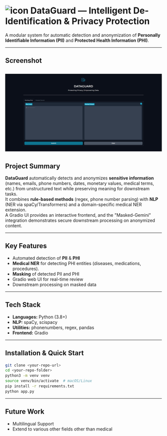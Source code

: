 # ![icon](https://cdn-icons-png.flaticon.com/512/6356/6356296.png) DataGuard — Intelligent De-Identification & Privacy Protection
A modular system for automatic detection and anonymization of **Personally Identifiable Information (PII)** and **Protected Health Information (PHI)**.

---
## Screenshot
![Screenshot](Images/Screenshot.png)
---
## Project Summary
**DataGuard** automatically detects and anonymizes **sensitive information** (names, emails, phone numbers, dates, monetary values, medical terms, etc.) from unstructured text while preserving meaning for downstream tasks.\
It combines **rule-based methods** (regex, phone number parsing) with **NLP** (NER via spaCy/Transformers) and a domain-specific medical NER extension.\
A Gradio UI provides an interactive frontend, and the "Masked-Gemini" integration demonstrates secure downstream processing on anonymized content.

---
## Key Features
- Automated detection of **PII** & **PHI**
- **Medical NER** for detecting PHI entities (diseases, medications, procedures).
- **Masking** of detected PII and PHI
- Gradio web UI for real-time review
- Downstream processing on masked data

---
## Tech Stack
- **Languages:** Python (3.8+)
- **NLP:** spaCy, scispacy
- **Utilities:** phonenumbers, regex, pandas
- **Frontend:** Gradio

---
## Installation & Quick Start
 ```bash
git clone <your-repo-url>
cd <your-repo-folder>
python3 -m venv venv
source venv/bin/activate  # macOS/Linux
pip install -r requirements.txt
python app.py
 ```
 ---
 ## Future Work
 - Multilingual Support
 - Extend to various other fields other than medical